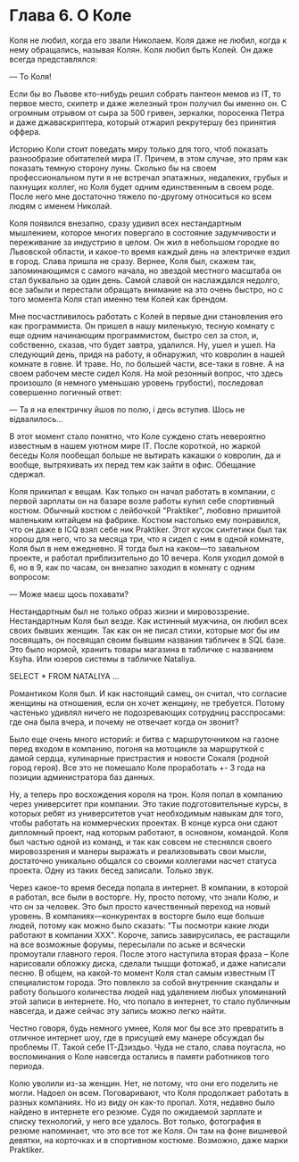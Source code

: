 # Глава 6. О Коле

Коля не любил, когда его звали Николаем. Коля даже не любил, когда к нему обращались, называя Колян. Коля любил быть Колей. Он даже всегда представлялся:

— То Коля!

Если бы во Львове кто-нибудь решил собрать пантеон мемов из IT, то первое место, скипетр и даже железный трон получил бы именно он. С огромным отрывом от сыра за 500 гривен, зеркалки, поросенка Петра и даже джаваскриптера, который отжарил рекрутершу без принятия оффера.

Историю Коли стоит поведать миру только для того, чтоб показать разнообразие обитателей мира IT. Причем, в этом случае, это прям как показать темную сторону луны. Сколько бы на своем профессиональном пути я не встречал эпатажных, недалеких, грубых и пахнущих коллег, но Коля будет одним единственным в своем роде. После него мне достаточно тяжело по-другому относиться ко всем людям с именем Николай.

Коля появился внезапно, сразу удивил всех нестандартным мышлением, которое многих повергало в состояние задумчивости и переживание за индустрию в целом. Он жил в небольшом городке во Львовской области, и какое-то время каждый день на электричке ездил в город. Слава пришла не сразу. Вернее, Коля был, скажем так, запоминающимся с самого начала, но звездой местного масштаба он стал буквально за один день. Самой славой он наслаждался недолго, все забыли и перестали обращать внимание на это очень быстро, но с того момента Коля стал именно тем Колей как брендом.

Мне посчастливилось работать с Колей в первые дни становления его как программиста. Он пришел в нашу миленькую, тесную комнату с еще одним начинающим программистом, быстро сел за стол, и, собственно, сказав, что будет завтра, удалился. Ну, ушел и ушел. На следующий день, придя на работу, я обнаружил, что ковролин в нашей комнате в говне. И траве. Но, по большей части, все-таки в говне. А на своем рабочем месте сидел Коля. На мой резонный вопрос, что здесь произошло (я немного уменьшаю уровень грубости), последовал совершенно логичный ответ:

— Та я на електричку йшов по полю, і десь вступив. Шось не відвалилось...

В этот момент стало понятно, что Коле суждено стать невероятно известным в нашем уютном мире IT. После короткой, но жаркой беседы Коля пообещал больше не вытирать какашки о ковролин, да и вообще, вытряхивать их перед тем как зайти в офис. Обещание сдержал.

Коля прикипал к вещам. Как только он начал работать в компании, с первой зарплаты он на базаре возле работы купил себе спортивный костюм. Обычный костюм с лейбочкой "Praktiker", любовно пришитой маленьким китайцем на фабрике. Костюм настолько ему понравился, что он даже в ICQ взял себе ник Praktiker. Этот кусок синтетики был так хорош для него, что за месяца три, что я сидел с ним в одной комнате, Коля был в нем ежедневно. Я тогда был на каком—то завальном проекте, и работал приблизительно до 10 вечера. Коля уходил домой в 6, но в 9, как по часам, он внезапно заходил в комнату с одним вопросом:

— Може маєш щось похавати? 

Нестандартным был не только образ жизни и мировоззрение. Нестандартным Коля был везде. Как истинный мужчина, он любил всех своих бывших женщин. Так как он не писал стихи, которые мог бы им посвящать, он посвящал своим бывшим названия табличек в SQL базе. Это было нормой, хранить товары магазина в табличке с названием Ksyha. Или юзеров системы в табличке Nataliya.

SELECT * FROM NATALIYA ...

Романтиком Коля был. И как настоящий самец, он считал, что согласие женщины на отношения, если он хочет женщину, не требуется. Потому частенько удивлял ничего не подозревающих сотрудниц расспросами: где она была вчера, и почему не отвечает когда он звонит?

Было еще очень много историй: и битва с маршруточником на газоне перед входом в компанию, погоня на мотоцикле за маршруткой с дамой сердца, кулинарные пристрастия и новости Сокаля (родной город героя). Все это не помешало Коле проработать +- 3 года на позиции администратора баз данных.

Ну, а теперь про восхождения короля на трон. Коля попал в компанию через университет при компании. Это такие подготовительные курсы, в которых ребят из университетов учат необходимым навыкам для того, чтобы работать на коммерческих проектах. В конце курса они сдают дипломный проект, над которым работают, в основном, командой. Коля был частью одной из команд, и так как совсем не стеснялся своего мировоззрения и манеры выражать и реализовывать свои мысли, достаточно уникально общался со своими коллегами насчет статуса проекта. Одну из таких бесед записали. Только звук.

Через какое-то время беседа попала в интернет. В компании, в которой я работал, все были в восторге. Ну, просто потому, что знали Колю, и что он за человек. Это был просто качественный переход на новый уровень. В компаниях—конкурентах в восторге было еще больше людей, потому как можно было сказать: "Ты посмотри какие люди работают в компании XXX". Короче, запись завирусилась, ее растащили на все возможные форумы, пересылали по аське и всячески промоутали главного героя. После этого наступила вторая фраза – Коле нарисовали обложку диска, сделали тыщщи фотожаб, и даже написали песню. В общем, на какой-то момент Коля стал самым известным IT специалистом города. Это повлекло за собой внутренние скандалы и работу большого количества людей над удалением любых упоминаний этой записи в интернете. Но, что попало в интернет, то стало публичным навсегда, и даже сейчас эту запись можно легко найти.

Честно говоря, будь немного умнее, Коля мог бы все это превратить в отличное интернет шоу, где в присущей ему манере обсуждал бы проблемы IT. Такой себе IT-Дзиздьо. Чуда не стало, слава поугасла, но воспоминания о Коле навсегда остались в памяти работников того периода.

Колю уволили из-за женщин. Нет, не потому, что они его поделить не могли. Надоел он всем. Поговаривают, что Коля продолжает работать в разных компаниях. Но из виду он как-то пропал. Хотя, недавно было найдено в интернете его резюме. Судя по ожидаемой зарплате и списку технологий, у него все удалось. Вот только, фотография в резюме напоминает, что это все тот же Коля. Он там на фоне вишневой девятки, на корточках и в спортивном костюме. Возможно, даже марки Praktiker.
